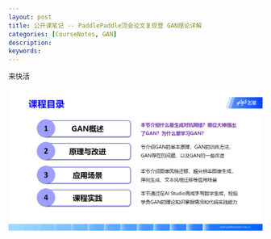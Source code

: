 ```yaml
---
layout: post
title: 公开课笔记 -- PaddlePaddle顶会论文复现营 GAN理论详解
categories: [CourseNotes, GAN]
description: 
keywords: 
---
```


来快活

![](/../images/PaddlePaddle/GAN/0.png)

